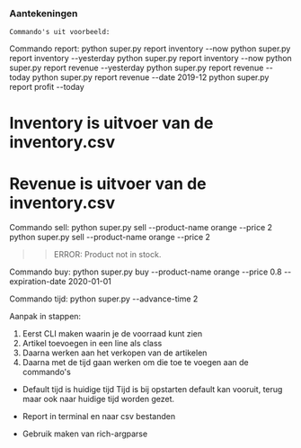 ### Aantekeningen 
    Commando's uit voorbeeld:

Commando report:
python super.py report inventory --now
python super.py report inventory --yesterday
python super.py report inventory --now
python super.py report revenue --yesterday
python super.py report revenue --today
python super.py report revenue --date 2019-12
python super.py report profit --today

# Inventory is uitvoer van de inventory.csv
# Revenue is uitvoer van de inventory.csv

Commando sell:
python super.py sell --product-name orange --price 2
python super.py sell --product-name orange --price 2
>> ERROR: Product not in stock. 

Commando buy:
python super.py buy --product-name orange --price 0.8 --expiration-date 2020-01-01

Commando tijd:
python super.py --advance-time 2

Aanpak in stappen:
 1. Eerst CLI maken waarin je de voorraad kunt zien
 2. Artikel toevoegen in een line als class 
 3. Daarna werken aan het verkopen van de artikelen
 4. Daarna met de tijd gaan werken om die toe te voegen aan de commando's

-  Default tijd is huidige tijd 
 Tijd is bij opstarten default kan vooruit, terug maar ook naar huidige tijd worden gezet.

- Report in terminal en naar csv bestanden

- Gebruik maken van rich-argparse